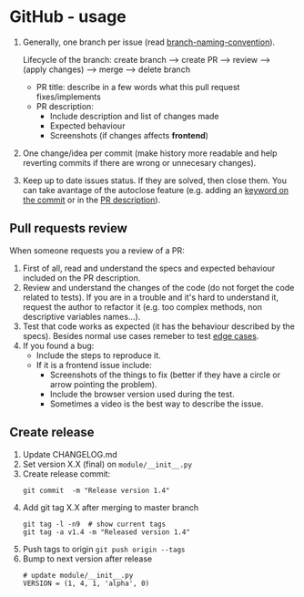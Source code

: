 # GitHub - usage

1. Generally, one branch per issue (read [branch-naming-convention](git-branch-naming-convention.md)).

    Lifecycle of the branch: create branch --> create PR --> review --> (apply changes) --> merge --> delete branch
    - PR title: describe in a few words what this pull request fixes/implements
    - PR description:
        - Include description and list of changes made
        - Expected behaviour
        - Screenshots (if changes affects **frontend**)
2. One change/idea per commit (make history more readable and help reverting commits if there are wrong or unnecesary changes).

3. Keep up to date issues status. If they are solved, then close them. You can take avantage of the autoclose feature (e.g. adding an [keyword on the commit](https://github.blog/2013-01-22-closing-issues-via-commit-messages/) or in the [PR description](https://github.blog/2013-05-14-closing-issues-via-pull-requests/)).

## Pull requests review

When someone requests you a review of a PR:
1. First of all, read and understand the specs and expected behaviour included on the PR description.
2. Review and understand the changes of the code (do not forget the code related to tests). If you are in a trouble and it's hard to understand it, request the author to refactor it (e.g. too complex methods, non descriptive variables names...).
3. Test that code works as expected (it has the behaviour described by the specs). Besides normal use cases remeber to test [edge cases](https://en.wikipedia.org/wiki/Edge_case).
4. If you found a bug:
    - Include the steps to reproduce it.
    - If it is a frontend issue include:
        - Screenshots of the things to fix (better if they have a circle or arrow pointing the problem).
        - Include the browser version used during the test.
        - Sometimes a video is the best way to describe the issue.


## Create release

1. Update CHANGELOG.md
2. Set version X.X (final) on `module/__init__.py`
3. Create release commit:
    ```
    git commit  -m "Release version 1.4"
    ```
4. Add git tag X.X after merging to master branch
    ```
    git tag -l -n9  # show current tags
    git tag -a v1.4 -m "Released version 1.4"
    ```
5. Push tags to origin
    `git push origin --tags`
6. Bump to next version after release
    ```
    # update module/__init__.py
    VERSION = (1, 4, 1, 'alpha', 0)
    ```

